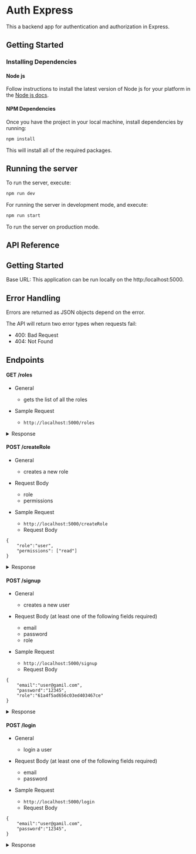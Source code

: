# Auth Express

This a backend app for authentication and authorization in Express.

## Getting Started

### Installing Dependencies

#### Node js

Follow instructions to install the latest version of Node js for your platform in the [Node js docs](https://nodejs.org/en/).

#### NPM Dependencies

Once you have the project in your local machine, install dependencies by running:

```bash
npm install
```

This will install all of the required packages.

## Running the server

To run the server, execute:

```bash
npm run dev
```

For running the server in development mode, and execute:


```bash
npm run start
```

To run the server on production mode.

## API Reference

## Getting Started
Base URL: This application can be run locally on the http:/localhost:5000.

## Error Handling
Errors are returned as JSON objects depend on the error.

The API will return two error types when requests fail:

 - 400: Bad Request
 - 404: Not Found

## Endpoints

#### GET /roles
 - General
   - gets the list of all the roles

- Sample Request
   - `http://localhost:5000/roles`

<details>
<summary>Response</summary>

```
[
  {
    "_id": "61a4f5ad656c03ed403467ce",
    "role": "user",
    "permissions": [
      "read"
    ],
    "__v": 0
  },
  {
    "_id": "61a4f5cd656c03ed403467d0",
    "role": "admin",
    "permissions": [
      "read",
      "create",
      "update",
      "delete"
    ],
    "__v": 0
  }
]
```

</details>

#### POST /createRole
 - General
   - creates a new role
 
 - Request Body
   - role
   - permissions
 
 - Sample Request
   - `http://localhost:5000/createRole`
   - Request Body
```
{
    "role":"user",
    "permissions": ["read"]
}
```

<details>
<summary>Response</summary>

```
{
    "_id": "61a4f5ad656c03ed403467ce",
    "role": "user",
    "permissions": [
      "read"
    ],
    "__v": 0
  }
```
  
</details>

#### POST /signup
 - General
   - creates a new user
 
 - Request Body (at least one of the following fields required)
   - email
   - password
   - role
 
 - Sample Request
   - `http://localhost:5000/signup`
   - Request Body
```
{
    "email":"user@gamil.com",
    "password":"12345",
    "role":"61a4f5ad656c03ed403467ce"
}
```

<details>
<summary>Response</summary>

```
{
  "email": "user@gamil.com",
  "password": "$2b$10$QpGBhgYKuNAAIexxMqzJFeQNTLbPnZCWDg..1aoGmmHP9.LzH0Spm",
  "role": "61a4f5ad656c03ed403467ce",
  "_id": "61a507bf2fc1151a7a98782f",
  "__v": 0
}
```
  
</details>

#### POST /login
 - General
   - login a user
 
 - Request Body (at least one of the following fields required)
   - email
   - password
 
 - Sample Request
   - `http://localhost:5000/login`
   - Request Body
```
{
    "email":"user@gamil.com",
    "password":"12345",
}
```

<details>
<summary>Response</summary>

```
{
  "result": {
    "_id": "61a507bf2fc1151a7a98782f",
    "email": "user@gamil.com",
    "password": "$2b$10$QpGBhgYKuNAAIexxMqzJFeQNTLbPnZCWDg..1aoGmmHP9.LzH0Spm",
    "role": {
      "_id": "61a4f5ad656c03ed403467ce",
      "role": "user",
      "permissions": [
        "read"
      ],
      "__v": 0
    },
    "__v": 0
  },
  "token": "eyJhbGciOiJIUzI1NiIsInR5cCI6IkpXVCJ9.eyJlbWFpbCI6InVzZXIxQGdhbWlsLmNvbSIsInJvbGUiOiJ1c2VyIiwiaWF0IjoxNjM4MjA1NDg2LCJleHAiOjE2MzgyMDkwODZ9.WBpcGJ5QngMzbPl1jvTcH4HOuvPv_u7irhHd5D-HUjM"
}
```
  
</details>
